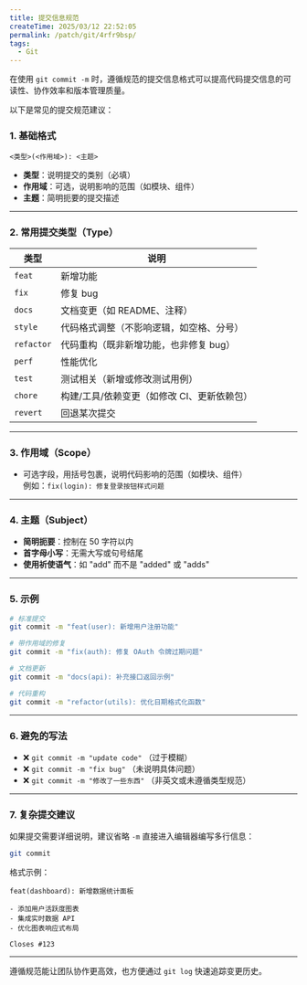 ```yaml
---
title: 提交信息规范
createTime: 2025/03/12 22:52:05
permalink: /patch/git/4rfr9bsp/
tags:
  - Git
---
```


在使用 `git commit -m` 时，遵循规范的提交信息格式可以提高代码提交信息的可读性、协作效率和版本管理质量。

以下是常见的提交规范建议：

### **1. 基础格式**
```
<类型>(<作用域>): <主题>
```
- **类型**：说明提交的类别（必填）
- **作用域**：可选，说明影响的范围（如模块、组件）
- **主题**：简明扼要的提交描述

---

### **2. 常用提交类型（Type）**
| 类型       | 说明                                                                 |
|------------|----------------------------------------------------------------------|
| `feat`     | 新增功能                                                             |
| `fix`      | 修复 bug                                                             |
| `docs`     | 文档变更（如 README、注释）                                           |
| `style`    | 代码格式调整（不影响逻辑，如空格、分号）                               |
| `refactor` | 代码重构（既非新增功能，也非修复 bug）                                |
| `perf`     | 性能优化                                                             |
| `test`     | 测试相关（新增或修改测试用例）                                        |
| `chore`    | 构建/工具/依赖变更（如修改 CI、更新依赖包）                           |
| `revert`   | 回退某次提交                                                         |

---

### **3. 作用域（Scope）**
- 可选字段，用括号包裹，说明代码影响的范围（如模块、组件）  
  例如：`fix(login): 修复登录按钮样式问题`

---

### **4. 主题（Subject）**
- **简明扼要**：控制在 50 字符以内
- **首字母小写**：无需大写或句号结尾
- **使用祈使语气**：如 "add" 而不是 "added" 或 "adds"

---

### **5. 示例**
```bash
# 标准提交
git commit -m "feat(user): 新增用户注册功能"

# 带作用域的修复
git commit -m "fix(auth): 修复 OAuth 令牌过期问题"

# 文档更新
git commit -m "docs(api): 补充接口返回示例"

# 代码重构
git commit -m "refactor(utils): 优化日期格式化函数"
```

---

### **6. 避免的写法**
- ❌ `git commit -m "update code"` （过于模糊）
- ❌ `git commit -m "fix bug"` （未说明具体问题）
- ❌ `git commit -m "修改了一些东西"` （非英文或未遵循类型规范）

---

### **7. 复杂提交建议**
如果提交需要详细说明，建议省略 `-m` 直接进入编辑器编写多行信息：
```bash
git commit
```
格式示例：
```
feat(dashboard): 新增数据统计面板

- 添加用户活跃度图表
- 集成实时数据 API
- 优化图表响应式布局

Closes #123
```

---

遵循规范能让团队协作更高效，也方便通过 `git log` 快速追踪变更历史。
